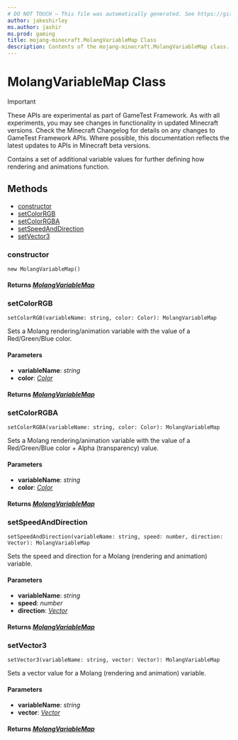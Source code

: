 ```yaml
---
# DO NOT TOUCH — This file was automatically generated. See https://github.com/Mojang/MinecraftScriptingApiDocsGenerator to modify descriptions, examples, etc.
author: jakeshirley
ms.author: jashir
ms.prod: gaming
title: mojang-minecraft.MolangVariableMap Class
description: Contents of the mojang-minecraft.MolangVariableMap class.
---
```

# MolangVariableMap Class
>[!IMPORTANT]
>These APIs are experimental as part of GameTest Framework. As with all experiments, you may see changes in functionality in updated Minecraft versions. Check the Minecraft Changelog for details on any changes to GameTest Framework APIs. Where possible, this documentation reflects the latest updates to APIs in Minecraft beta versions.

Contains a set of additional variable values for further defining how rendering and animations function.

## Methods
- [constructor](#constructor)
- [setColorRGB](#setcolorrgb)
- [setColorRGBA](#setcolorrgba)
- [setSpeedAndDirection](#setspeedanddirection)
- [setVector3](#setvector3)
  
### **constructor**
`
new MolangVariableMap()
`


#### **Returns** [*MolangVariableMap*](MolangVariableMap.md)


### **setColorRGB**
`
setColorRGB(variableName: string, color: Color): MolangVariableMap
`

Sets a Molang rendering/animation variable with the value of a Red/Green/Blue color.
#### **Parameters**
- **variableName**: *string*
- **color**: [*Color*](Color.md)

#### **Returns** [*MolangVariableMap*](MolangVariableMap.md)


### **setColorRGBA**
`
setColorRGBA(variableName: string, color: Color): MolangVariableMap
`

Sets a Molang rendering/animation variable with the value of a Red/Green/Blue color + Alpha (transparency) value.
#### **Parameters**
- **variableName**: *string*
- **color**: [*Color*](Color.md)

#### **Returns** [*MolangVariableMap*](MolangVariableMap.md)


### **setSpeedAndDirection**
`
setSpeedAndDirection(variableName: string, speed: number, direction: Vector): MolangVariableMap
`

Sets the speed and direction for a Molang (rendering and animation) variable.
#### **Parameters**
- **variableName**: *string*
- **speed**: *number*
- **direction**: [*Vector*](Vector.md)

#### **Returns** [*MolangVariableMap*](MolangVariableMap.md)


### **setVector3**
`
setVector3(variableName: string, vector: Vector): MolangVariableMap
`

Sets a vector value for a Molang (rendering and animation) variable.
#### **Parameters**
- **variableName**: *string*
- **vector**: [*Vector*](Vector.md)

#### **Returns** [*MolangVariableMap*](MolangVariableMap.md)


